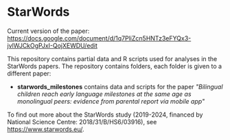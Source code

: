# StarWords 

Current version of the paper:
https://docs.google.com/document/d/1q7PliZcn5HNTz3eFYQx3-jvlWJCkOgPJxI-QojXEWDU/edit

This repository contains partial data and R scripts used for analyses in the StarWords papers.
The repository contains folders, each folder is given to a different paper:
- **starwords_milestones** contains data and scripts for the paper *"Bilingual children reach early language milestones at the same age as monolingual peers: evidence from parental report via mobile app"*


To find out more about the StarWords study (2019-2024, financed by National Science Centre: 2018/31/B/HS6/03916), see https://www.starwords.eu/.
